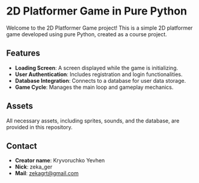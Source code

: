 # 2D Platformer Game in Pure Python

Welcome to the 2D Platformer Game project! This is a simple 2D platformer game developed using pure Python, created as a course project.

## Features

- **Loading Screen**: A screen displayed while the game is initializing.
- **User Authentication**: Includes registration and login functionalities.
- **Database Integration**: Connects to a database for user data storage.
- **Game Cycle**: Manages the main loop and gameplay mechanics.

## Assets

All necessary assets, including sprites, sounds, and the database, are provided in this repository.

## Contact
- **Creator name**: Kryvoruchko Yevhen
- **Nick**: zeka_ger
- **Mail**: zekagrt@gmail.com


